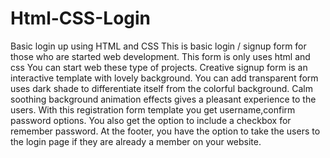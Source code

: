 # Html-CSS-Login
Basic login up using HTML and CSS
This is basic login / signup form for those who are started web development.
This form is only uses html and css
You can start web these type of projects.
Creative signup form is an interactive template with lovely background. 
You can add transparent form uses dark shade to differentiate itself from the colorful background.
Calm soothing background animation effects gives a pleasant experience to the users.
With this registration form template you get username,confirm password options.
You also get the option to include a checkbox for remember password. 
At the footer, you have the option to take the users to the login page if they are already a member on your website. 
